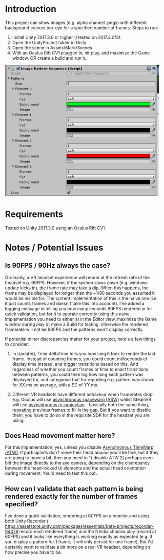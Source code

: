 # Introduction

This project can show images (e.g. alpha channel .pngs) with different background colours per-eye for a specified number of frames. Steps to run:

1) Install Unity 2017.3.0 or higher (i tested on 2017.3.0f3).
2) Open the UnityProject folder in Unity
3) Open the scene in Assets/Mark/Scenes
4) With an Oculus Rift CV1 plugged in, hit play, and maximize the Game window. OR create a build and run it.

![Example pattern as defined in the Unity Editor view.](screenshots/1.png "Example of a pattern where different images with different colour backgrounds are displayed, each for a duration of 1 frame, before the pattern loops.")

# Requirements

Tested on Unity 2017.3.0 using an Oculus Rift CV1.

# Notes / Potential Issues

## Is 90FPS / 90Hz always the case?

Ordinarily, a VR headset experience will render at the refresh rate of the headset e.g. 90FPS. However, if the system slows down (e.g. windows update kicks in), the frame rate may take a dip. When this happens, the frame may be displayed for longer than the ~1/90 seconds you assumed it would be visible for. The current implementation of this is the naive one (i.e. it just counts frames and doesn't take this into account). I've added a logging message in telling you how many seconds 90FPS rendered in for quick validation, but for it to operate correctly using this naive implementation you need to either a) in the Editor view, maximize the Game window during play b) make a Build for testing, otherwise the rendered framerate will not be 90FPS and the patterns won't display correctly.

If potential minor discrepancies matter for your project, here's a few things to consider:

1) In Update(), Time.deltaTime tells you how long it took to render the last frame. Instead of counting frames, you could count milliseconds of display time instead, and trigger transitions based on this. And regardless of whether you count frames or time to enact transitions between patterns, you could then log how long each pattern was displayed for, and categorise that for reporting e.g. pattern was shown for XX ms on average, with a SD of YY ms.

2) Different VR headsets have different behaviour when framerates drop e.g. Oculus will use [asynchronous spacewarp (ASW)](https://developer.oculus.com/documentation/pcsdk/latest/concepts/asynchronous-spacewarp/) whilst SteamVR will use [asynchronous re-projection](https://www.vrheads.com/what-asynchronous-reprojection-and-how-do-i-use-it) - basically both the same thing, repeating previous frames to fill in the gap. But if you want to disable them, you have to do so in the requisite SDK for the headset you are using. 

## Does Head movement matter here?

For this implementation, yes, unless you disable [Asynchronous TimeWarp (ATW)](https://developer.oculus.com/documentation/mobilesdk/latest/concepts/mobile-timewarp-overview/). If participants don't move their head around you'll be fine, but if they are going to move a bit, then you need to 1) disable ATW 2) perhaps even blit the image directly to the eye camera, depending on the discrepancy between the head-locked UI elements and the actual head orientation during movement. You'd need to test this out.

## How can I validate that each pattern is being rendered exactly for the number of frames specified?

I've done a quick validation, rendering at 60FPS on a monitor and using both Unity Recorder ( https://assetstore.unity.com/packages/essentials/beta-projects/recorder-94079 record each rendered frame) and the NVidia shadow play (record at 60FPS) and it looks like everything is working exactly as expected (e.g. if you display a pattern for 1 frame, it will only persist for one frame). But I'd certainly want to validate a bit more on a real VR headset, depending on how precise you have to be.
